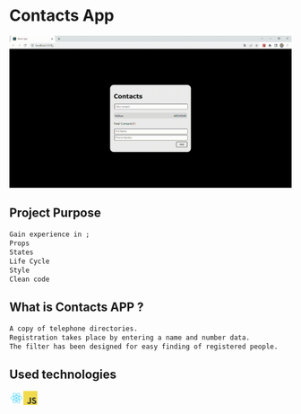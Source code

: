 # Contacts App
<img src = "./app.gif">

## Project Purpose
```
Gain experience in ;
Props 
States 
Life Cycle 
Style
Clean code
```
## What is Contacts APP ?

```
A copy of telephone directories.
Registration takes place by entering a name and number data.
The filter has been designed for easy finding of registered people.
```
## Used technologies
<img align="left" src="https://raw.githubusercontent.com/github/explore/80688e429a7d4ef2fca1e82350fe8e3517d3494d/topics/react/react.png" width="25" height="25" />
<img align="left" src="https://raw.githubusercontent.com/github/explore/80688e429a7d4ef2fca1e82350fe8e3517d3494d/topics/javascript/javascript.png" width="25" height="25" />